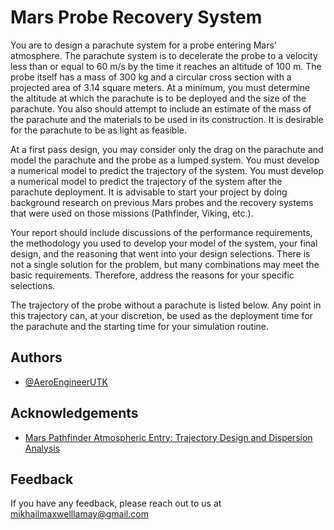 
# Mars Probe Recovery System

You are to design a parachute system for a probe entering Mars’ atmosphere. The parachute system is to decelerate the probe to a velocity less than or equal to 60 m/s by the time it reaches an altitude of 100 m. The probe itself has a mass of 300 kg and a circular cross section with a projected area of 3.14 square meters. At a minimum, you must determine the altitude at which the parachute is to be deployed and the size of the parachute. You also should attempt to include an estimate of the mass of the parachute and the materials to be used in its construction. It is desirable for the parachute to be as light as feasible.

At a first pass design, you may consider only the drag on the parachute and model the parachute and the probe as a lumped system. You must develop a numerical model to predict the trajectory of the system. You must develop a numerical model to predict the trajectory of the system after the parachute deployment. It is advisable to start your project by doing background research on previous Mars probes and the recovery systems that were used on those missions (Pathfinder, Viking, etc.).

 Your report should include discussions of the performance requirements, the methodology you used to develop your model of the system, your final design, and the reasoning that went into your design selections. There is not a single solution for the problem, but many combinations may meet the basic requirements. Therefore, address the reasons for your specific selections.
 
The trajectory of the probe without a parachute is listed below. Any point in this trajectory can, at your discretion, be used as the deployment time for the parachute and the starting time for your simulation routine.


## Authors

- [@AeroEngineerUTK](https://www.github.com/AeroEngineerUTK)


## Acknowledgements

 - [Mars Pathfinder Atmospheric Entry: Trajectory Design and Dispersion Analysis](https://github.com/AeroEngineerUTK/MarsParachuteRecovery_Mikhail-LaMay/blob/master/MARS_ENTRY_RESEARCH_PAPER.pdf)


## Feedback

If you have any feedback, please reach out to us at mikhailmaxwelllamay@gmail.com

